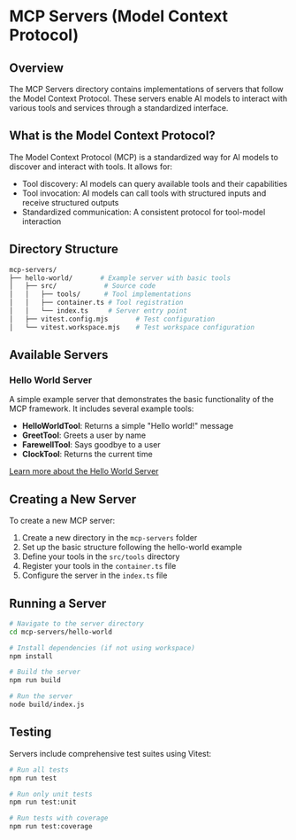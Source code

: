 # MCP Servers (Model Context Protocol)

## Overview

The MCP Servers directory contains implementations of servers that follow the Model Context Protocol. These servers enable AI models to interact with various tools and services through a standardized interface.

## What is the Model Context Protocol?

The Model Context Protocol (MCP) is a standardized way for AI models to discover and interact with tools. It allows for:

- Tool discovery: AI models can query available tools and their capabilities
- Tool invocation: AI models can call tools with structured inputs and receive structured outputs
- Standardized communication: A consistent protocol for tool-model interaction

## Directory Structure

```bash
mcp-servers/
├── hello-world/       # Example server with basic tools
│   ├── src/            # Source code
│   │   ├── tools/      # Tool implementations
│   │   ├── container.ts # Tool registration
│   │   └── index.ts     # Server entry point
│   ├── vitest.config.mjs       # Test configuration
│   └── vitest.workspace.mjs    # Test workspace configuration
```

## Available Servers

### Hello World Server

A simple example server that demonstrates the basic functionality of the MCP framework. It includes several example tools:

- **HelloWorldTool**: Returns a simple "Hello world!" message
- **GreetTool**: Greets a user by name
- **FarewellTool**: Says goodbye to a user
- **ClockTool**: Returns the current time

[Learn more about the Hello World Server](./hello-world/README.md)

## Creating a New Server

To create a new MCP server:

1. Create a new directory in the `mcp-servers` folder
2. Set up the basic structure following the hello-world example
3. Define your tools in the `src/tools` directory
4. Register your tools in the `container.ts` file
5. Configure the server in the `index.ts` file

## Running a Server

```bash
# Navigate to the server directory
cd mcp-servers/hello-world

# Install dependencies (if not using workspace)
npm install

# Build the server
npm run build

# Run the server
node build/index.js
```

## Testing

Servers include comprehensive test suites using Vitest:

```bash
# Run all tests
npm run test

# Run only unit tests
npm run test:unit

# Run tests with coverage
npm run test:coverage
```
